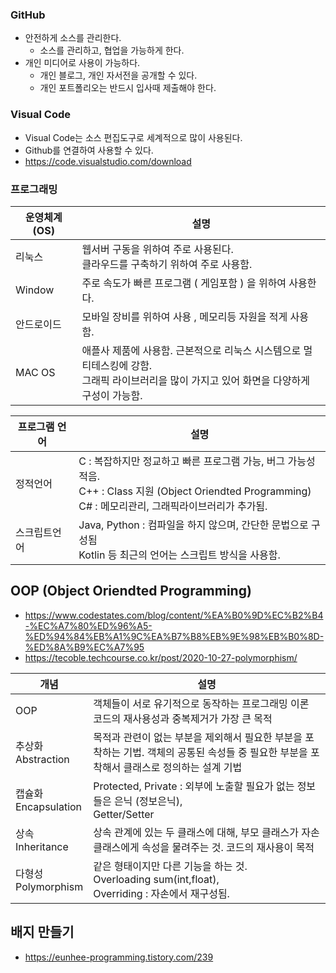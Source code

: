 
### GitHub

* 안전하게 소스를 관리한다.
  * 소스를 관리하고, 협업을 가능하게 한다.
* 개인 미디어로 사용이 가능하다.
  * 개인 블로그, 개인 자서전을 공개할 수 있다.
  * 개인 포트폴리오는 반드시 입사때 제출해야 한다. 

### Visual Code 

* Visual Code는 소스 편집도구로 세계적으로 많이 사용된다.
* Github를 연결하여 사용할 수 있다.
* https://code.visualstudio.com/download

### 프로그래밍
 
|운영체계 (OS)| 설명|  
|---|---|
|리눅스 | 웹서버 구동을 위하여 주로 사용된다.<br>클라우드를 구축하기 위하여 주로 사용함.
|Window | 주로 속도가 빠른 프로그램 ( 게임포함 ) 을 위하여 사용한다.
|안드로이드 | 모바일 장비를 위하여 사용 , 메모리등 자원을 적게 사용함.
|MAC OS | 애플사 제품에 사용함. 근본적으로 리눅스 시스템으로 멀티테스킹에 강함.<br>그래픽 라이브러리을 많이 가지고 있어 화면을 다양하게 구성이 가능함.

|프로그램 언어| 설명|  
|---|---|
|정적언어 | C : 복잡하지만 정교하고 빠른 프로그램 가능, 버그 가능성적음.<br> C++ : Class 지원 (Object Oriendted Programming) <br> C# : 메모리관리, 그래픽라이브러리가 추가됨.
|스크립트언어 | Java, Python : 컴파일을 하지 않으며, 간단한 문법으로 구성됨<br> Kotlin 등 최근의 언어는 스크립트 방식을 사용함. 
 
 ## OOP (Object Oriendted Programming)
 

 * https://www.codestates.com/blog/content/%EA%B0%9D%EC%B2%B4-%EC%A7%80%ED%96%A5-%ED%94%84%EB%A1%9C%EA%B7%B8%EB%9E%98%EB%B0%8D-%ED%8A%B9%EC%A7%95
* https://tecoble.techcourse.co.kr/post/2020-10-27-polymorphism/  


| 개념| 설명|  
|---|---|
|OOP| 객체들이 서로 유기적으로 동작하는 프로그래밍 이론 코드의 재사용성과 중복제거가 가장 큰 목적
|추상화<br>Abstraction|목적과 관련이 없는 부분을 제외해서 필요한 부분을 포착하는 기법. 객체의 공통된 속성들 중 필요한 부분을 포착해서 클래스로 정의하는 설계 기법
|캡슐화<br>Encapsulation|Protected, Private : 외부에 노출할 필요가 없는 정보들은 은닉 (정보은닉), <br>Getter/Setter
|상속<br>Inheritance|상속 관계에 있는 두 클래스에 대해, 부모 클래스가 자손 클래스에게 속성을 물려주는 것. 코드의 재사용이 목적
|다형성<br>Polymorphism | 같은 형태이지만 다른 기능을 하는 것. <br>Overloading sum(int,float), <br>Overriding : 자손에서 재구성됨.



 
## 배지 만들기

* https://eunhee-programming.tistory.com/239

 